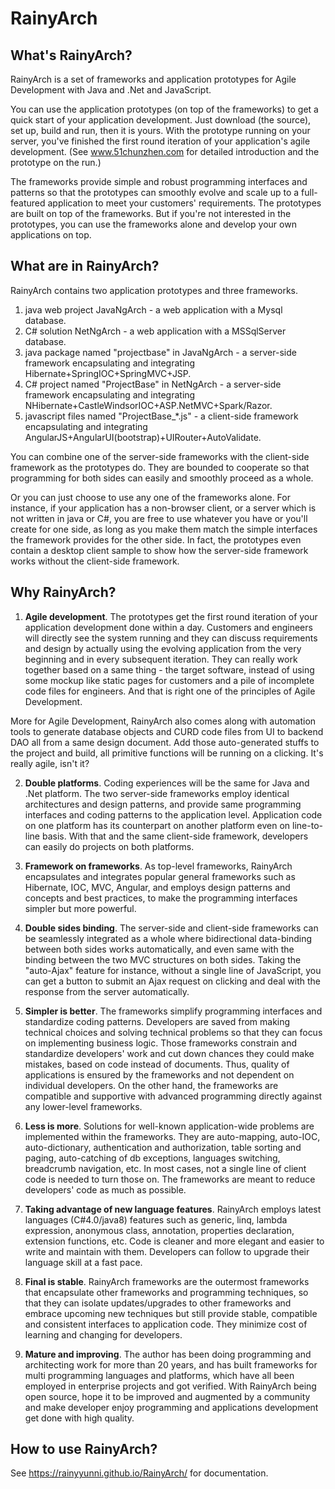 # RainyArch
## What's RainyArch?
RainyArch is a set of frameworks and application prototypes for Agile Development with Java and .Net and JavaScript.

You can use the application prototypes (on top of the frameworks) to get a quick start of your application development.
Just download (the source), set up, build and run, then it is yours.
With the prototype running on your server, you've finished the first round iteration of your application's agile development.
(See www.51chunzhen.com for detailed introduction and the prototype on the run.)

The frameworks provide simple and robust programming interfaces and patterns so that the prototypes can smoothly evolve and scale up to a full-featured application to meet your customers' requirements.
The prototypes are built on top of the frameworks. But if you're not interested in the prototypes, you can use the frameworks alone and develop your own applications on top.

## What are in RainyArch?
RainyArch contains two application prototypes and three frameworks.

1. java web project JavaNgArch  - a web application with a Mysql database.
2. C# solution NetNgArch  - a web application with a MSSqlServer database.
3. java package named "projectbase" in JavaNgArch - a server-side framework encapsulating and integrating Hibernate+SpringIOC+SpringMVC+JSP.
4. C# project named "ProjectBase" in NetNgArch - a server-side framework encapsulating and integrating NHibernate+CastleWindsorIOC+ASP.NetMVC+Spark/Razor.
5. javascript files named "ProjectBase_*.js" - a client-side framework encapsulating and integrating AngularJS+AngularUI(bootstrap)+UIRouter+AutoValidate.

You can combine one of the server-side frameworks with the client-side framework as the prototypes do. They are bounded to cooperate so that programming for both sides can easily and smoothly proceed as a whole. 
 
Or you can just choose to use any one of the frameworks alone. For instance, if your application has a non-browser client, or a server which is not written in java or C#, you are free to use whatever you have or you'll create for one side, as long as you make them match the simple interfaces the framework provides for the other side. 
In fact, the prototypes even contain a desktop client sample to show how the server-side framework works without the client-side framework.

## Why RainyArch?
1. **Agile development**. The prototypes get the first round iteration of your application development done within a day. 
Customers and engineers will directly see the system running and they can discuss requirements and design by actually using the evolving application from the very beginning and in every subsequent iteration. 
They can really work together based on a same thing - the target software, instead of using some mockup like static pages for customers and a pile of incomplete code files for engineers. And that is right one of the principles of Agile Development.

More for Agile Development, RainyArch also comes along with automation tools to generate database objects and CURD code files from UI to backend DAO all from a same design document. 
Add those auto-generated stuffs to the project and build, all primitive functions will be running on a clicking. It's really agile, isn't it?

2. **Double platforms**. Coding experiences will be the same for Java and .Net platform. The two server-side frameworks employ identical architectures and design patterns, and provide same programming interfaces and coding patterns to the application level. Application code on one platform has its counterpart on another platform even on line-to-line basis. With that and the same client-side framework, developers can easily do projects on both platforms.

3. **Framework on frameworks**. As top-level frameworks, RainyArch encapsulates and integrates popular general frameworks such as Hibernate, IOC, MVC, Angular, and employs design patterns and concepts and best practices, to make the programming interfaces simpler but more powerful.  

4. **Double sides binding**. The server-side and client-side frameworks can be seamlessly integrated as a whole where bidirectional data-binding between both sides works automatically, and even same with the binding between the two MVC structures on both sides. Taking the "auto-Ajax" feature for instance, without a single line of JavaScript, you can get a button to submit an Ajax request on clicking and deal with the response from the server automatically.  

5. **Simpler is better**. The frameworks simplify programming interfaces and standardize coding patterns. Developers are saved from making technical choices and solving technical problems so that they can focus on implementing business logic. Those frameworks constrain and standardize developers' work and cut down chances they could make mistakes, based on code instead of documents. Thus, quality of applications is ensured by the frameworks and not dependent on individual developers. On the other hand, the frameworks are compatible and supportive with advanced programming directly against any lower-level frameworks.   

6. **Less is more**. Solutions for well-known application-wide problems are implemented within the frameworks. They are auto-mapping, auto-IOC, auto-dictionary, authentication and authorization, table sorting and paging, auto-catching of db exceptions, languages switching, breadcrumb navigation, etc. In most cases, not a single line of client code is needed to turn those on. The frameworks are meant to reduce developers' code as much as possible.

7. **Taking advantage of new language features**. RainyArch employs latest languages (C#4.0/java8) features such as generic, linq, lambda expression, anonymous class, annotation, properties declaration, extension functions, etc. Code is cleaner and more elegant and easier to write and maintain with them. Developers can follow to upgrade their language skill at a fast pace.

8. **Final is stable**. RainyArch frameworks are the outermost frameworks that encapsulate other frameworks and programming techniques, so that they can isolate updates/upgrades to other frameworks and embrace upcoming new techniques but still provide stable, compatible and consistent interfaces to application code. They minimize cost of learning and changing for developers.

9. **Mature and improving**. The author has been doing programming and architecting work for more than 20 years, and has built frameworks for multi programming languages and platforms, which have all been employed in enterprise projects and got verified. With RainyArch being open source, hope it to be improved and augmented by a community and make developer enjoy programming and applications development get done with high quality.    
 
## How to use RainyArch?
See https://rainyyunni.github.io/RainyArch/ for documentation.
